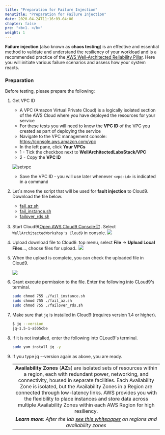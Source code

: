 ```yaml
---
title: "Preparation for Failure Injection"
menutitle: "Preparation for Failure Injection"
date: 2020-04-24T11:16:09-04:00
chapter: false
pre: "<b>1. </b>"
weight: 1
---
```


**Failure injection** (also known as **chaos testing**) is an effective and essential method to validate and understand the resiliency of your workload and is a recommended practice of the [AWS Well-Architected Reliability Pillar](https://aws.amazon.com/architecture/well-architected/). Here you will initiate various failure scenarios and assess how your system reacts.

### Preparation

Before testing, please prepare the following:

1. Get VPC ID
      * A VPC (Amazon Virtual Private Cloud) is a logically isolated section of the AWS Cloud where you have deployed the resources for your service
      * For these tests you will need to know the **VPC ID** of the VPC you created as part of deploying the service
      * Navigate to the VPC management console: <https://console.aws.amazon.com/vpc>
      * In the left pane, click **Your VPCs**
      * 1 - Tick the checkbox next to **WellArchitectedLabsStack/VPC**
      * 2 - Copy the **VPC ID**

      ![setvpc](/images/reliability/reliability-vpc.png)      

     * Save the VPC ID - you will use later whenever `<vpc-id>` is indicated in a command

1. Let`s move the script that will be used for **fault injection** to Cloud9. Download the file below.         
      * [fail_az.sh](/Reliability/300_Testing_for_Resiliency_of_EC2_RDS_and_S3/Code/FailureSimulations/bash/fail_az.sh)
      * [fail_instance.sh](/Reliability/300_Testing_for_Resiliency_of_EC2_RDS_and_S3/Code/FailureSimulations/bash/fail_instance.sh)
      * [failover_rds.sh](/Reliability/300_Testing_for_Resiliency_of_EC2_RDS_and_S3/Code/FailureSimulations/bash/failover_rds.sh)

1. Start Cloud9([Open AWS Cloud9 Console로](https://ap-northeast-2.console.aws.amazon.com/cloud9/home?region=ap-northeast-2#)). Select `WellArchitectedWorkshop's Cloud9` in console.
      ![](/images/reliability/reliability-cloud9-start.png)      
1. Upload download file to Cloud9. top menu, select **File** -> **Upload Local Files**..., choose files for upload..
      ![](/images/reliability/reliability-cloud9-upload.png)      



1. When the upload is complete, you can check the uploaded file in Cloud9.

      ![](/images/reliability/reliability-cloud9-fin.png)      

1. Grant execute permission to the file. Enter the following into CLoud9's terminal.

      ```bash
      sudo chmod 755 ./fail_instance.sh
      sudo chmod 755 ./fail_az.sh
      sudo chmod 755 ./failover_rds.sh
      ```
1. Make sure that `jq` is installed in Cloud9 (requires version 1.4 or higher).

      ```bash
      $ jq --version
      jq-1.5-1-a5b5cbe
      ```

1. If it is not installed, enter the following into CLoud9's terminal.

      ```bash
      sudo yum install jq -y
      ```

1. If you type jq --version again as above, you are ready.

    | |
    |:---:|
    |**Availability Zones** (**AZ**s) are isolated sets of resources within a region, each with redundant power, networking, and connectivity, housed in separate facilities. Each Availability Zone is isolated, but the Availability Zones in a Region are connected through low-latency links. AWS provides you with the flexibility to place instances and store data across multiple Availability Zones within each AWS Region for high resiliency.|
    |*__Learn more__: After the lab [see this whitepaper](https://docs.aws.amazon.com/whitepapers/latest/aws-overview/global-infrastructure.html) on regions and availability zones*|
